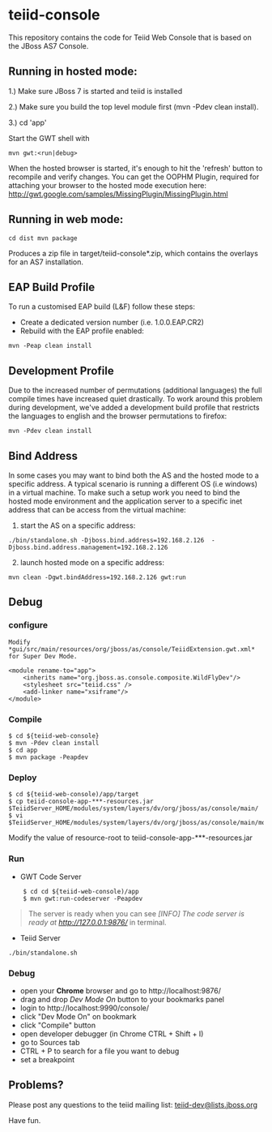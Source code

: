# teiid-console

This repository contains the code for Teiid Web Console that is based on the JBoss AS7 Console.

## Running in hosted mode:

1.) Make sure JBoss 7 is started and teiid is installed

2.) Make sure you build the top level module first (mvn -Pdev clean install).

3.) cd 'app'

Start the GWT shell with

`mvn gwt:<run|debug>`

When the hosted browser is started, it's enough to hit the 'refresh' button to recompile
and verify changes. You can get the OOPHM Plugin, required for attaching your browser to the
hosted mode execution here: http://gwt.google.com/samples/MissingPlugin/MissingPlugin.html


## Running in web mode:

`cd dist
mvn package`

Produces a zip file in target/teiid-console*.zip, which contains the overlays for an AS7 installation.


## EAP Build Profile

To run a customised EAP build (L&F) follow these steps:

- Create a dedicated version number (i.e. 1.0.0.EAP.CR2)
- Rebuild with the EAP profile enabled: 

`mvn -Peap clean install`


## Development Profile

Due to the increased number of permutations (additional languages) the full compile times
have increased quiet drastically. To work around this problem during development, we've added
a development build profile that restricts the languages to english and the browser permutations to firefox:

`mvn -Pdev clean install`

## Bind Address

In some cases you may want to bind both the AS and the hosted mode to a specific address.
A typical scenario is running a different OS (i.e windows) in a virtual machine.
To make such a setup work you need to bind the hosted mode environment and the application server
to a specific inet address that can be access from the virtual machine:

1) start the AS on a specific address:

`./bin/standalone.sh -Djboss.bind.address=192.168.2.126 
  -Djboss.bind.address.management=192.168.2.126`

2) launch hosted mode on a specific address:

`mvn clean -Dgwt.bindAddress=192.168.2.126 gwt:run`

## Debug

### configure

    Modify *gui/src/main/resources/org/jboss/as/console/TeiidExtension.gwt.xml* for Super Dev Mode.

~~~~
<module rename-to="app">
    <inherits name="org.jboss.as.console.composite.WildFlyDev"/>
    <stylesheet src="teiid.css" />
    <add-linker name="xsiframe"/> 
</module>
~~~~

### Compile 

~~~~
$ cd ${teiid-web-console}
$ mvn -Pdev clean install 
$ cd app
$ mvn package -Peapdev
~~~~

### Deploy

~~~
$ cd ${teiid-web-console)/app/target
$ cp teiid-console-app-***-resources.jar $TeiidServer_HOME/modules/system/layers/dv/org/jboss/as/console/main/
$ vi $TeiidServer_HOME/modules/system/layers/dv/org/jboss/as/console/main/module.xml 
~~~

Modify the value of  resource-root to teiid-console-app-***-resources.jar

### Run

* GWT Code Server
~~~~
    $ cd cd ${teiid-web-console)/app
    $ mvn gwt:run-codeserver -Peapdev  
~~~~

>The server is ready when you can see *[INFO] The code server is ready at http://127.0.0.1:9876/* in terminal.

* Teiid Server

`./bin/standalone.sh`

### Debug

* open your **Chrome** browser and go to http://localhost:9876/
* drag and drop *Dev Mode On* button to your bookmarks panel
* login to http://localhost:9990/console/
* click "Dev Mode On" on bookmark
* click "Compile" button
* open developer debugger (in Chrome CTRL + Shift + I)
* go to Sources tab
* CTRL + P to search for a file you want to debug
* set a breakpoint


## Problems?

Please post any questions to the teiid mailing list:
 teiid-dev@lists.jboss.org

Have fun.
